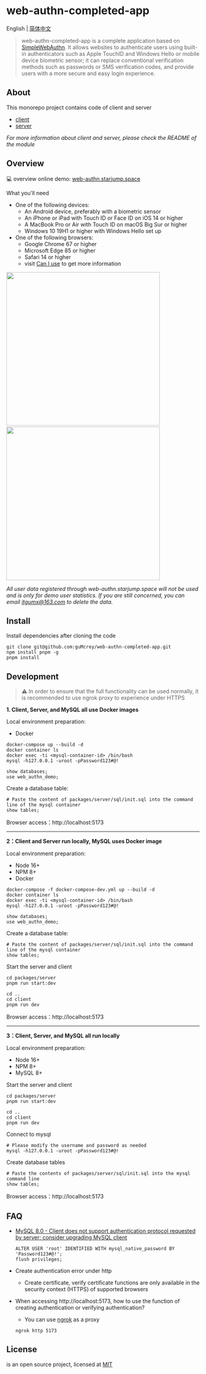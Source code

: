 # web-authn-completed-app

English | [简体中文](./README.zh-CN.md)

> web-authn-completed-app is a complete application based on [SimpleWebAuthn](https://simplewebauthn.dev/docs/). It allows websites to authenticate users using built-in authenticators such as Apple TouchID and Windows Hello or mobile device biometric sensor; it can replace conventional verification methods such as passwords or SMS verification codes, and provide users with a more secure and easy login experience.

## About

This monorepo project contains code of client and server
- [client](./packages/client/README.md)
- [server](./packages/server/README.md)

*For more information about client and server, please check the README of the module*

## Overview

💻 overview online demo: [web-authn.starjump.space](https://web-authn.starjump.space)

What you'll need
- One of the following devices:
  - An Android device, preferably with a biometric sensor
  - An iPhone or iPad with Touch ID or Face ID on iOS 14 or higher
  - A MacBook Pro or Air with Touch ID on macOS Big Sur or higher
  - Windows 10 19H1 or higher with Windows Hello set up
- One of the following browsers:
  - Google Chrome 67 or higher
  - Microsoft Edge 85 or higher
  - Safari 14 or higher
  - visit [Can I use](https://www.yuque.com/r/goto?url=https%3A%2F%2Fcaniuse.com%2F%3Fsearch%3DwebAuthn) to get more information

<p align="left">
  <img width="400" src="./preview/Edge108-WIN10.gif" />
  &emsp;
  <img width="400" src="./preview/MobileSafari14-IOS14.gif" />
</p>

*All user data registered through web-authn.starjump.space will not be used and is only for demo user statistics. If you are still concerned, you can email itgumx@163.com to delete the data.*

## Install

Install dependencies after cloning the code
```
git clone git@github.com:guMcrey/web-authn-completed-app.git
npm install pnpm -g
pnpm install
```

## Development

> ⚠ In order to ensure that the full functionality can be used normally, it is recommended to use ngrok proxy to experience under HTTPS

**1. Client, Server, and MySQL all use Docker images**

Local environment preparation:
- Docker

```
docker-compose up --build -d
docker container ls
docker exec -ti <mysql-container-id> /bin/bash
mysql -h127.0.0.1 -uroot -pPassword123#@!

show databases;
use web_authn_demo;
```

Create a database table:
```
# Paste the content of packages/server/sql/init.sql into the command line of the mysql container
show tables;
```

Browser access：http://localhost:5173

---

**2：Client and Server run locally, MySQL uses Docker image**

Local environment preparation:
- Node 16+
- NPM 8+
- Docker

```
docker-compose -f docker-compose-dev.yml up --build -d
docker container ls
docker exec -ti <mysql-container-id> /bin/bash
mysql -h127.0.0.1 -uroot -pPassword123#@!

show databases;
use web_authn_demo;
```

Create a database table:
```
# Paste the content of packages/server/sql/init.sql into the command line of the mysql container
show tables;
```

Start the server and client
```
cd packages/server
pnpm run start:dev

cd ..
cd client
pnpm run dev
```

Browser access：http://localhost:5173

---

**3：Client, Server, and MySQL all run locally**

Local environment preparation:
- Node 16+
- NPM 8+
- MySQL 8+

Start the server and client
```
cd packages/server
pnpm run start:dev

cd ..
cd client
pnpm run dev
```

Connect to mysql
```
# Please modify the username and password as needed
mysql -h127.0.0.1 -uroot -pPassword123#@!
```

Create database tables
```
# Paste the contents of packages/server/sql/init.sql into the mysql command line
show tables;
```

Browser access：http://localhost:5173

## FAQ

- [MySQL 8.0 - Client does not support authentication protocol requested by server; consider upgrading MySQL client](https://stackoverflow.com/questions/50093144/mysql-8-0-client-does-not-support-authentication-protocol-requested-by-server)

    ```
    ALTER USER 'root' IDENTIFIED WITH mysql_native_password BY 'Password123#@!';
    flush privileges;
    ```
- Create authentication error under http
     - Create certificate, verify certificate functions are only available in the security context (HTTPS) of supported browsers
- When accessing http://localhost:5173, how to use the function of creating authentication or verifying authentication?
     - You can use [ngrok](https://ngrok.com) as a proxy

    ```
    ngrok http 5173
    ```

## License

is an open source project, licensed at [MIT](./LICENSE)
